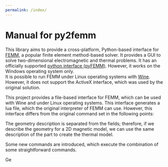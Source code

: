 ```yaml
---
permalink: /index/
---
```


# Manual for py2femm

This library aims to provide a cross-platform, Python-based interface for [FEMM](https://www.femm.info/wiki/HomePage), a
popular finite element method-based solver. It provides a GUI to solve two-dimensional electromagnetic and thermal
problems.
It has an officially supported [python interface (pyFEMM)](https://www.femm.info/wiki/pyFEMM). However, it works on the
Windows operating system only.  
It is possible to run FEMM under Linux operating systems with [Wine](https://www.winehq.org/). However, it does not
support the ActiveX interface, which was used by the original solution.

This project provides a file-based interface for FEMM, which can be used with Wine and under Linux operating systems.
This interface generates a lua file, which the original interpreter of FEMM can use. However, this interface differs
from the original command set in the following points:

The geometry description is separated from the fields; therefore, if we describe the geometry for a 2D magnetic model,
we can use the same description of the part to create the thermal model.

Some new commands are introduced, which execute the combination of some straightforward commands.


Ge